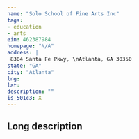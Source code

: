 ```yaml
---
name: "Solo School of Fine Arts Inc"
tags:
- education
- arts
ein: 462387984
homepage: "N/A"
address: |
 8304 Santa Fe Pkwy, \nAtlanta, GA 30350
state: "GA"
city: "Atlanta"
lng: 
lat: 
description: ""
is_501c3: X
---
```


## Long description



